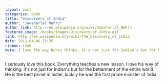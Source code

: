 ```yaml
---
layout: post
categories: book
title: "Discorvery of India"
author: "Jawaharlal Nehru"
author_link: http://en.wikipedia.org/wiki/Jawaharlal_Nehru
featured_image: /books/images/Discovery-of-India.gif
link: http://en.wikipedia.org/wiki/The_Discovery_of_India
date: 2012-04-06 21:35
ribbon: read
meta: I love the way Nehru thinks. It's not just for Indian's but for humans.
---
```


I seriously love this book. Everything teaches a new lesson.
I love his way of thinking. It's not just for Indian's but for the betterment of the entire world.
He is the best prime minister, luckily he was the first prime minister of India.

